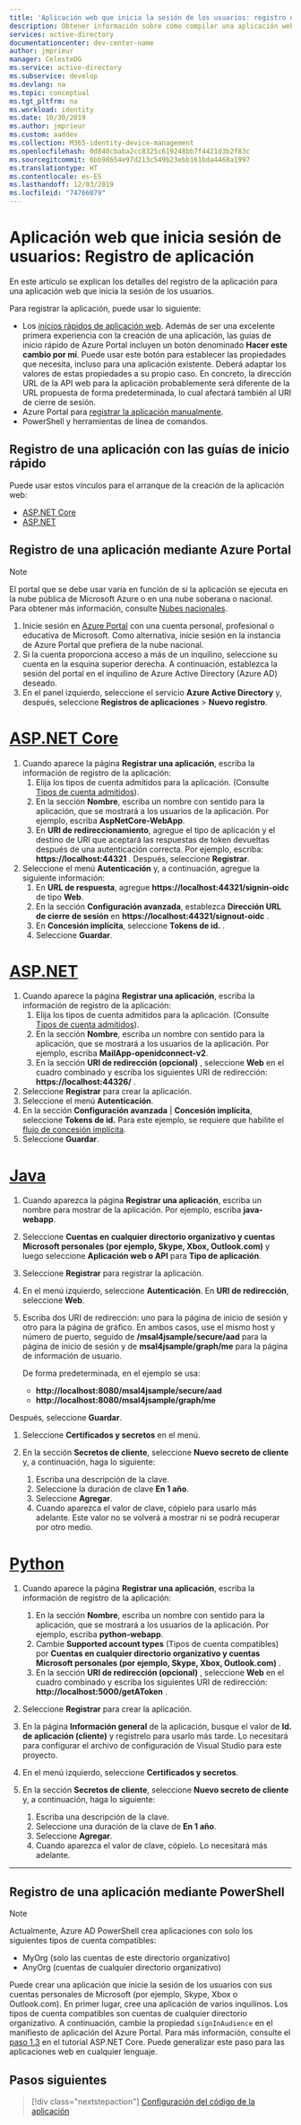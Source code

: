```yaml
---
title: 'Aplicación web que inicia la sesión de los usuarios: registro de la aplicación- Plataforma de identidad de Microsoft'
description: Obtener información sobre cómo compilar una aplicación web que inicie la sesión de los usuarios (registro de la aplicación)
services: active-directory
documentationcenter: dev-center-name
author: jmprieur
manager: CelesteDG
ms.service: active-directory
ms.subservice: develop
ms.devlang: na
ms.topic: conceptual
ms.tgt_pltfrm: na
ms.workload: identity
ms.date: 10/30/2019
ms.author: jmprieur
ms.custom: aaddev
ms.collection: M365-identity-device-management
ms.openlocfilehash: 0d840cbaba2cc8325c619248bb7f4421d3b2f83c
ms.sourcegitcommit: 6bb98654e97d213c549b23ebb161bda4468a1997
ms.translationtype: HT
ms.contentlocale: es-ES
ms.lasthandoff: 12/03/2019
ms.locfileid: "74766079"
---
```

# <a name="web-app-that-signs-in-users-app-registration"></a>Aplicación web que inicia sesión de usuarios: Registro de aplicación

En este artículo se explican los detalles del registro de la aplicación para una aplicación web que inicia la sesión de los usuarios.

Para registrar la aplicación, puede usar lo siguiente:

- Los [inicios rápidos de aplicación web](#register-an-app-by-using-the-quickstarts). Además de ser una excelente primera experiencia con la creación de una aplicación, las guías de inicio rápido de Azure Portal incluyen un botón denominado **Hacer este cambio por mí**. Puede usar este botón para establecer las propiedades que necesita, incluso para una aplicación existente. Deberá adaptar los valores de estas propiedades a su propio caso. En concreto, la dirección URL de la API web para la aplicación probablemente será diferente de la URL propuesta de forma predeterminada, lo cual afectará también al URI de cierre de sesión.
- Azure Portal para [registrar la aplicación manualmente](#register-an-app-by-using-the-azure-portal).
- PowerShell y herramientas de línea de comandos.

## <a name="register-an-app-by-using-the-quickstarts"></a>Registro de una aplicación con las guías de inicio rápido

Puede usar estos vínculos para el arranque de la creación de la aplicación web:

- [ASP.NET Core](https://aka.ms/aspnetcore2-1-aad-quickstart-v2)
- [ASP.NET](https://ms.portal.azure.com/#blade/Microsoft_AAD_RegisteredApps/applicationsListBlade/quickStartType/AspNetWebAppQuickstartPage/sourceType/docs)

## <a name="register-an-app-by-using-the-azure-portal"></a>Registro de una aplicación mediante Azure Portal

> [!NOTE]
> El portal que se debe usar varía en función de si la aplicación se ejecuta en la nube pública de Microsoft Azure o en una nube soberana o nacional. Para obtener más información, consulte [Nubes nacionales](./authentication-national-cloud.md#app-registration-endpoints).


1. Inicie sesión en [Azure Portal](https://portal.azure.com) con una cuenta personal, profesional o educativa de Microsoft. Como alternativa, inicie sesión en la instancia de Azure Portal que prefiera de la nube nacional.
1. Si la cuenta proporciona acceso a más de un inquilino, seleccione su cuenta en la esquina superior derecha. A continuación, establezca la sesión del portal en el inquilino de Azure Active Directory (Azure AD) deseado.
1. En el panel izquierdo, seleccione el servicio **Azure Active Directory** y, después, seleccione **Registros de aplicaciones** > **Nuevo registro**.

# <a name="aspnet-coretabaspnetcore"></a>[ASP.NET Core](#tab/aspnetcore)

1. Cuando aparece la página **Registrar una aplicación**, escriba la información de registro de la aplicación:
   1. Elija los tipos de cuenta admitidos para la aplicación. (Consulte [Tipos de cuenta admitidos](./v2-supported-account-types.md)).
   1. En la sección **Nombre**, escriba un nombre con sentido para la aplicación, que se mostrará a los usuarios de la aplicación. Por ejemplo, escriba **AspNetCore-WebApp**.
   1. En **URI de redireccionamiento**, agregue el tipo de aplicación y el destino de URI que aceptará las respuestas de token devueltas después de una autenticación correcta. Por ejemplo, escriba: **https://localhost:44321** . Después, seleccione **Registrar**.
1. Seleccione el menú **Autenticación** y, a continuación, agregue la siguiente información:
   1. En **URL de respuesta**, agregue **https://localhost:44321/signin-oidc** de tipo **Web**.
   1. En la sección **Configuración avanzada**, establezca **Dirección URL de cierre de sesión** en **https://localhost:44321/signout-oidc** .
   1. En **Concesión implícita**, seleccione **Tokens de id.** .
   1. Seleccione **Guardar**.

# <a name="aspnettabaspnet"></a>[ASP.NET](#tab/aspnet)

1. Cuando aparece la página **Registrar una aplicación**, escriba la información de registro de la aplicación:
   1. Elija los tipos de cuenta admitidos para la aplicación. (Consulte [Tipos de cuenta admitidos](./v2-supported-account-types.md)).
   1. En la sección **Nombre**, escriba un nombre con sentido para la aplicación, que se mostrará a los usuarios de la aplicación. Por ejemplo, escriba **MailApp-openidconnect-v2**.
   1. En la sección **URI de redirección (opcional)** , seleccione **Web** en el cuadro combinado y escriba los siguientes URI de redirección: **https://localhost:44326/** .
1. Seleccione **Registrar** para crear la aplicación.
1. Seleccione el menú **Autenticación**.
1. En la sección **Configuración avanzada** | **Concesión implícita**, seleccione **Tokens de id.** Para este ejemplo, se requiere que habilite el [flujo de concesión implícita](v2-oauth2-implicit-grant-flow.md).
1. Seleccione **Guardar**.

# <a name="javatabjava"></a>[Java](#tab/java)

1. Cuando aparezca la página **Registrar una aplicación**, escriba un nombre para mostrar de la aplicación. Por ejemplo, escriba **java-webapp**.
1. Seleccione **Cuentas en cualquier directorio organizativo y cuentas Microsoft personales (por ejemplo, Skype, Xbox, Outlook.com)** y luego seleccione **Aplicación web o API** para **Tipo de aplicación**.
1. Seleccione **Registrar** para registrar la aplicación.
1. En el menú izquierdo, seleccione **Autenticación**. En **URI de redirección**, seleccione **Web**.

1. Escriba dos URI de redirección: uno para la página de inicio de sesión y otro para la página de gráfico. En ambos casos, use el mismo host y número de puerto, seguido de **/msal4jsample/secure/aad** para la página de inicio de sesión y de **msal4jsample/graph/me** para la página de información de usuario.

   De forma predeterminada, en el ejemplo se usa:

   - **http://localhost:8080/msal4jsample/secure/aad**
   - **http://localhost:8080/msal4jsample/graph/me**

  Después, seleccione **Guardar**.

1. Seleccione **Certificados y secretos** en el menú.
1. En la sección **Secretos de cliente**, seleccione **Nuevo secreto de cliente** y, a continuación, haga lo siguiente:

   1. Escriba una descripción de la clave.
   1. Seleccione la duración de clave **En 1 año**.
   1. Seleccione **Agregar**.
   1. Cuando aparezca el valor de clave, cópielo para usarlo más adelante. Este valor no se volverá a mostrar ni se podrá recuperar por otro medio.

# <a name="pythontabpython"></a>[Python](#tab/python)

1. Cuando aparece la página **Registrar una aplicación**, escriba la información de registro de la aplicación:
   1. En la sección **Nombre**, escriba un nombre con sentido para la aplicación, que se mostrará a los usuarios de la aplicación. Por ejemplo, escriba **python-webapp**.
   1. Cambie **Supported account types** (Tipos de cuenta compatibles) por **Cuentas en cualquier directorio organizativo y cuentas Microsoft personales (por ejemplo, Skype, Xbox, Outlook.com)** .
   1. En la sección **URI de redirección (opcional)** , seleccione **Web** en el cuadro combinado y escriba los siguientes URI de redirección: **http://localhost:5000/getAToken** .
1. Seleccione **Registrar** para crear la aplicación.
1. En la página **Información general** de la aplicación, busque el valor de **Id. de aplicación (cliente)** y regístrelo para usarlo más tarde. Lo necesitará para configurar el archivo de configuración de Visual Studio para este proyecto.
1. En el menú izquierdo, seleccione **Certificados y secretos**.
1. En la sección **Secretos de cliente**, seleccione **Nuevo secreto de cliente** y, a continuación, haga lo siguiente:

   1. Escriba una descripción de la clave.
   1. Seleccione una duración de la clave de **En 1 año**.
   1. Seleccione **Agregar**.
   1. Cuando aparezca el valor de clave, cópielo. Lo necesitará más adelante.
---

## <a name="register-an-app-by-using-powershell"></a>Registro de una aplicación mediante PowerShell

> [!NOTE]
> Actualmente, Azure AD PowerShell crea aplicaciones con solo los siguientes tipos de cuenta compatibles:
>
> - MyOrg (solo las cuentas de este directorio organizativo)
> - AnyOrg (cuentas de cualquier directorio organizativo)
>
> Puede crear una aplicación que inicie la sesión de los usuarios con sus cuentas personales de Microsoft (por ejemplo, Skype, Xbox o Outlook.com). En primer lugar, cree una aplicación de varios inquilinos. Los tipos de cuenta compatibles son cuentas de cualquier directorio organizativo. A continuación, cambie la propiedad `signInAudience` en el manifiesto de aplicación del Azure Portal. Para más información, consulte el [paso 1.3](https://github.com/Azure-Samples/active-directory-aspnetcore-webapp-openidconnect-v2/tree/master/1-WebApp-OIDC/1-3-AnyOrgOrPersonal#step-1-register-the-sample-with-your-azure-ad-tenant) en el tutorial ASP.NET Core. Puede generalizar este paso para las aplicaciones web en cualquier lenguaje.

## <a name="next-steps"></a>Pasos siguientes

> [!div class="nextstepaction"]
> [Configuración del código de la aplicación](scenario-web-app-sign-user-app-configuration.md)
